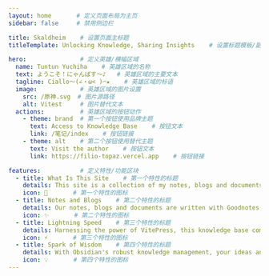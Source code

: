 ```yaml
---
layout: home       # 定义页面布局为主页
sidebar: false     # 禁用侧边栏

title: Skaldheim    # 设置页面主标题
titleTemplate: Unlocking Knowledge, Sharing Insights    # 设置标题模板/副标题

hero:               # 定义英雄/横幅区域
  name: Tuntun Yuchiha    # 英雄区域的名称
  text: ようこそ！にゃんぱす～♪   # 英雄区域的主要文本
  tagline: Ciallo～(∠・ω< )⌒★    # 英雄区域的标语
  image:            # 英雄区域的图片设置
    src: /原神.svg  # 图片源路径
    alt: Vitest     # 图片替代文本
  actions:          # 英雄区域的按钮动作
    - theme: brand  # 第一个按钮使用品牌主题
      text: Access to Knowledge Base    # 按钮文本
      link: /笔记/index    # 按钮链接
    - theme: alt    # 第二个按钮使用替代主题
      text: Visit the author    # 按钮文本
      link: https://filio-topaz.vercel.app    # 按钮链接

features:           # 定义特性/功能区块
  - title: What Is This Site    # 第一个特性的标题
    details: This site is a collection of my notes, blogs and documents, maintained by myself, hosted on GitHub Pages. If you encountered any problems or bugs while visiting the site, please visit GitHub > Tuntun Yuchiha and submit an issue. Sincere thanks.    # 第一个特性的详情
    icon: 📔       # 第一个特性的图标
  - title: Notes and Blogs    # 第二个特性的标题
    details: Our notes, blogs and documents are written with Goodnotes, Markdown or Latex, following WSETD. You can freely download and share them but commercial use is prohibited. Please indicate the source when reprinting.    # 第二个特性的详情
    icon: ✨       # 第二个特性的图标
  - title: Lightning Speed    # 第三个特性的标题
    details: Harnessing the power of VitePress, this knowledge base comes alive with blazing-fast builds and dynamic rendering, making every visit a seamless and exhilarating experience.    # 第三个特性的详情
    icon: ⚡       # 第三个特性的图标
  - title: Spark of Wisdom    # 第四个特性的标题
    details: With Obsidian's robust knowledge management, your ideas and thoughts are effortlessly captured. Every plugin ignites a spark of wisdom, turning knowledge into a radiant constellation.    # 第四个特性的详情
    icon: 💡       # 第四个特性的图标
---
```


<HomePage />    
